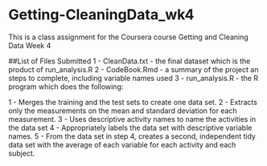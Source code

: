 # Getting-CleaningData_wk4
This is a class assignment for the Coursera course Getting and Cleaning Data Week 4

##List of Files Submitted
1 - CleanData.txt - the final dataset which is the product of run_analysis.R
2 - CodeBook.Rmd - a summary of the project an steps to complete, including variable names used
3 - run_analysis.R - the R program which does the following:

  1 - Merges the training and the test sets to create one data set.
  2 - Extracts only the measurements on the mean and standard deviation for each measurement.
  3 - Uses descriptive activity names to name the activities in the data set
  4 - Appropriately labels the data set with descriptive variable names.
  5 - From the data set in step 4, creates a second, independent tidy data set with the average of each variable for each activity and           each subject.

